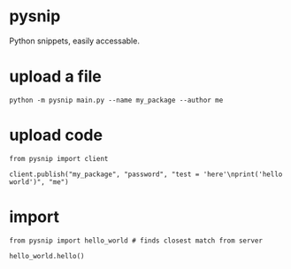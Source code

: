 # pysnip
Python snippets, easily accessable.

# upload a file

    python -m pysnip main.py --name my_package --author me

# upload code

    from pysnip import client

    client.publish("my_package", "password", "test = 'here'\nprint('hello world')", "me")

# import

    from pysnip import hello_world # finds closest match from server

    hello_world.hello()